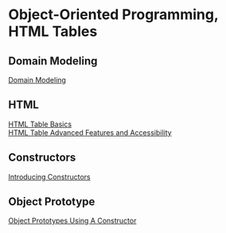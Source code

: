 # Object-Oriented Programming, HTML Tables

## Domain Modeling

[Domain Modeling](https://github.com/codefellows/domain_modeling#domain-modeling)

## HTML

[HTML Table Basics](https://developer.mozilla.org/en-US/docs/Learn/HTML/Tables/Basics) <br>
[HTML Table Advanced Features and Accessibility](https://developer.mozilla.org/en-US/docs/Learn/HTML/Tables/Advanced)


## Constructors

[Introducing Constructors](https://developer.mozilla.org/en-US/docs/Learn/JavaScript/Objects/Basics#introducing_constructors)

## Object Prototype

[Object Prototypes Using A Constructor](https://ui.dev/beginners-guide-to-javascript-prototype)

